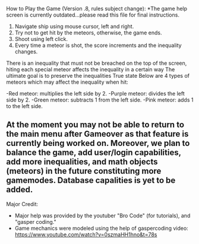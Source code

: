 How to Play the Game (Version .8, rules subject change):
*The game help screen is currently outdated...please read this file for final instructions.

1. Navigate ship using mouse cursor, left and right.
2. Try not to get hit by the meteors, otherwise, the game ends.
3. Shoot using left click.
4. Every time a meteor is shot, the score increments and the inequality changes.

There is an inequality that must not be breached on the top of the screen, 
hiting each special meteor affects the inequality in a certain way
The ultimate goal is to preserve the inequalities True state
Below are 4 types of meteors which may affect the inequality when hit:

-Red meteor: multiplies the left side by 2.
-Purple meteor: divides the left side by 2.
-Green meteor: subtracts 1 from the left side. 
-Pink meteor: adds 1 to the left side. 

At the moment you may not be able to return to the main menu after Gameover as that feature is currently being worked on.
Moreover, we plan to balance the game, add user/login capabilities, add more inequalities, and math objects (meteors) in the future constituting more gamemodes. Database capalities is yet to be added. 
------------------------------------------------------------------------------------------------------------------------------------ 

Major Credit:
* Major help was provided by the youtuber "Bro Code" (for tutorials), and "gasper coding."
* Game mechanics were modeled using the help of gaspercoding video: https://www.youtube.com/watch?v=0szmaHH1hno&t=78s 